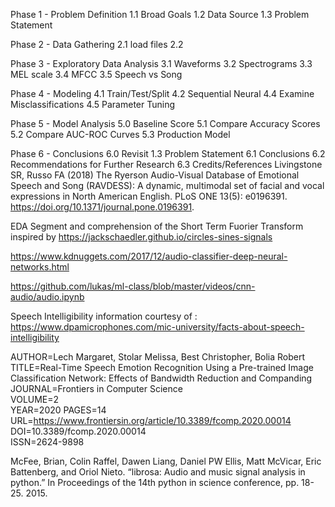 Phase 1 - Problem Definition
1.1 Broad Goals
1.2 Data Source
1.3 Problem Statement

Phase 2 - Data Gathering
2.1 load files
2.2 

Phase 3 - Exploratory Data Analysis
3.1 Waveforms
3.2 Spectrograms
3.3 MEL scale
3.4 MFCC
3.5 Speech vs Song

Phase 4 - Modeling
4.1 Train/Test/Split
4.2 Sequential Neural 
4.4 Examine Misclassifications
4.5 Parameter Tuning

Phase 5 - Model Analysis
5.0 Baseline Score 
5.1 Compare Accuracy Scores
5.2 Compare AUC-ROC Curves
5.3 Production Model

Phase 6 - Conclusions
6.0 Revisit 1.3 Problem Statement 
6.1 Conclusions
6.2 Recommendations for Further Research
6.3 Credits/References
    Livingstone SR, Russo FA (2018) The Ryerson Audio-Visual Database of Emotional Speech and Song (RAVDESS): A dynamic, multimodal set of facial and vocal expressions in North American English. PLoS ONE 13(5): e0196391. https://doi.org/10.1371/journal.pone.0196391.
    
EDA Segment and comprehension of the Short Term Fuorier Transform inspired by 
https://jackschaedler.github.io/circles-sines-signals
    
https://www.kdnuggets.com/2017/12/audio-classifier-deep-neural-networks.html
    
https://github.com/lukas/ml-class/blob/master/videos/cnn-audio/audio.ipynb
    
Speech Intelligibility information courtesy of :
https://www.dpamicrophones.com/mic-university/facts-about-speech-intelligibility


AUTHOR=Lech Margaret, Stolar Melissa, Best Christopher, Bolia Robert	 
TITLE=Real-Time Speech Emotion Recognition Using a Pre-trained Image Classification Network: Effects of Bandwidth Reduction and Companding  
JOURNAL=Frontiers in Computer Science     
VOLUME=2      
YEAR=2020
PAGES=14   
URL=https://www.frontiersin.org/article/10.3389/fcomp.2020.00014
DOI=10.3389/fcomp.2020.00014    
ISSN=2624-9898   

McFee, Brian, Colin Raffel, Dawen Liang, Daniel PW Ellis, Matt McVicar, Eric Battenberg, and Oriol Nieto. “librosa: Audio and music signal analysis in python.” In Proceedings of the 14th python in science conference, pp. 18-25. 2015.